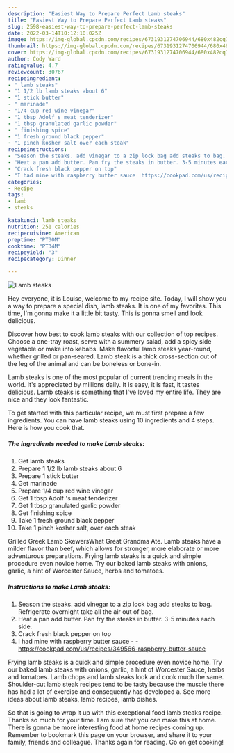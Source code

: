 ```yaml
---
description: "Easiest Way to Prepare Perfect Lamb steaks"
title: "Easiest Way to Prepare Perfect Lamb steaks"
slug: 2598-easiest-way-to-prepare-perfect-lamb-steaks
date: 2022-03-14T10:12:10.025Z
image: https://img-global.cpcdn.com/recipes/6731931274706944/680x482cq70/lamb-steaks-recipe-main-photo.jpg
thumbnail: https://img-global.cpcdn.com/recipes/6731931274706944/680x482cq70/lamb-steaks-recipe-main-photo.jpg
cover: https://img-global.cpcdn.com/recipes/6731931274706944/680x482cq70/lamb-steaks-recipe-main-photo.jpg
author: Cody Ward
ratingvalue: 4.7
reviewcount: 30767
recipeingredient:
- " lamb steaks"
- "1 1/2 lb lamb steaks about 6"
- "1 stick butter"
- " marinade"
- "1/4 cup red wine vinegar"
- "1 tbsp Adolf s meat tenderizer"
- "1 tbsp granulated garlic powder"
- " finishing spice"
- "1 fresh ground black pepper"
- "1 pinch kosher salt over each steak"
recipeinstructions:
- "Season the steaks. add vinegar to a zip lock bag add steaks to bag. Refrigerate overnight take all the air out of bag."
- "Heat a pan add butter. Pan fry the steaks in butter. 3-5 minutes each side."
- "Crack fresh black pepper on top"
- "I had mine with raspberry butter sauce  https://cookpad.com/us/recipes/349566-raspberry-butter-sauce"
categories:
- Recipe
tags:
- lamb
- steaks

katakunci: lamb steaks 
nutrition: 251 calories
recipecuisine: American
preptime: "PT30M"
cooktime: "PT34M"
recipeyield: "3"
recipecategory: Dinner

---
```



![Lamb steaks](https://img-global.cpcdn.com/recipes/6731931274706944/680x482cq70/lamb-steaks-recipe-main-photo.jpg)

Hey everyone, it is Louise, welcome to my recipe site. Today, I will show you a way to prepare a special dish, lamb steaks. It is one of my favorites. This time, I'm gonna make it a little bit tasty. This is gonna smell and look delicious.

Discover how best to cook lamb steaks with our collection of top recipes. Choose a one-tray roast, serve with a summery salad, add a spicy side vegetable or make into kebabs. Make flavorful lamb steaks year-round, whether grilled or pan-seared. Lamb steak is a thick cross-section cut of the leg of the animal and can be boneless or bone-in.

Lamb steaks is one of the most popular of current trending meals in the world. It's appreciated by millions daily. It is easy, it is fast, it tastes delicious. Lamb steaks is something that I've loved my entire life. They are nice and they look fantastic.


To get started with this particular recipe, we must first prepare a few ingredients. You can have lamb steaks using 10 ingredients and 4 steps. Here is how you cook that.

<!--inarticleads1-->

##### The ingredients needed to make Lamb steaks:

1. Get  lamb steaks
1. Prepare 1 1/2 lb lamb steaks about 6
1. Prepare 1 stick butter
1. Get  marinade
1. Prepare 1/4 cup red wine vinegar
1. Get 1 tbsp Adolf &#39;s meat tenderizer
1. Get 1 tbsp granulated garlic powder
1. Get  finishing spice
1. Take 1 fresh ground black pepper
1. Take 1 pinch kosher salt, over each steak


Grilled Greek Lamb SkewersWhat Great Grandma Ate. Lamb steaks have a milder flavor than beef, which allows for stronger, more elaborate or more adventurous preparations. Frying lamb steaks is a quick and simple procedure even novice home. Try our baked lamb steaks with onions, garlic, a hint of Worcester Sauce, herbs and tomatoes. 

<!--inarticleads2-->

##### Instructions to make Lamb steaks:

1. Season the steaks. add vinegar to a zip lock bag add steaks to bag. Refrigerate overnight take all the air out of bag.
1. Heat a pan add butter. Pan fry the steaks in butter. 3-5 minutes each side.
1. Crack fresh black pepper on top
1. I had mine with raspberry butter sauce -  - https://cookpad.com/us/recipes/349566-raspberry-butter-sauce


Frying lamb steaks is a quick and simple procedure even novice home. Try our baked lamb steaks with onions, garlic, a hint of Worcester Sauce, herbs and tomatoes. Lamb chops and lamb steaks look and cook much the same. Shoulder-cut lamb steak recipes tend to be tasty because the muscle there has had a lot of exercise and consequently has developed a. See more ideas about lamb steaks, lamb recipes, lamb dishes. 

So that is going to wrap it up with this exceptional food lamb steaks recipe. Thanks so much for your time. I am sure that you can make this at home. There is gonna be more interesting food at home recipes coming up. Remember to bookmark this page on your browser, and share it to your family, friends and colleague. Thanks again for reading. Go on get cooking!
